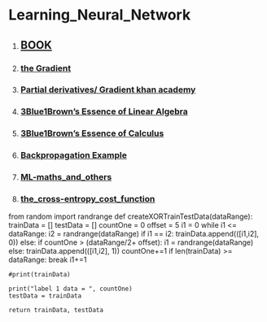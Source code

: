# Learning_Neural_Network

1. ## [BOOK](http://neuralnetworksanddeeplearning.com/chap1.html)
2. ### [the Gradient](https://betterexplained.com/articles/vector-calculus-understanding-the-gradient/)
3. ### [Partial derivatives/ Gradient khan academy](https://www.khanacademy.org/math/multivariable-calculus/multivariable-derivatives/partial-derivative-and-gradient-articles/a/introduction-to-partial-derivatives)
4. ### [3Blue1Brown’s Essence of Linear Algebra](https://www.youtube.com/watch?v=kjBOesZCoqc&list=PLZHQObOWTQDPD3MizzM2xVFitgF8hE_ab&index=1&source=post_page)
5. ### [3Blue1Brown’s Essence of Calculus](https://www.youtube.com/watch?v=WUvTyaaNkzM&source=post_page)
6. ### [Backpropagation Example](https://mattmazur.com/2015/03/17/a-step-by-step-backpropagation-example/)
7. ### [ML-maths_and_others](https://ml-cheatsheet.readthedocs.io/en/latest/calculus.html)
8. ### [the_cross-entropy_cost_function](http://neuralnetworksanddeeplearning.com/chap3.html#introducing_the_cross-entropy_cost_function)


from random import randrange
def createXORTrainTestData(dataRange):
    trainData = []
    testData = []
    countOne = 0
    offset = 5
    i1 = 0
    while i1 <= dataRange:
        i2 = randrange(dataRange)
        if i1 == i2:
            trainData.append(([i1,i2], 0))
        else:
            if countOne > (dataRange/2+ offset):
                i1 = randrange(dataRange)
            else:
                trainData.append(([i1,i2], 1))
                countOne+=1
        if len(trainData) >= dataRange:
            break
        i1+=1
                
    #print(trainData)

    print("label 1 data = ", countOne)
    testData = trainData
    
    return trainData, testData
    
    
    
